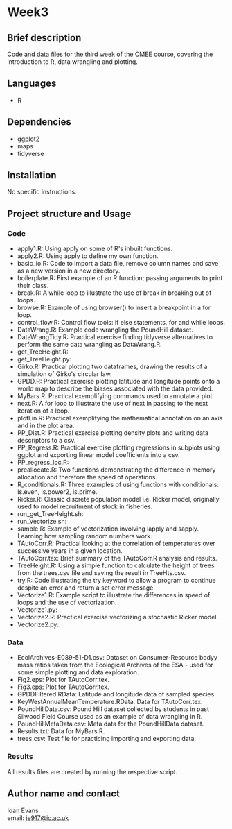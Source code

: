 # Week3
## Brief description
Code and data files for the third week of the CMEE course, covering the introduction to R, data wrangling and plotting.
## Languages
* R
## Dependencies
* ggplot2
* maps
* tidyverse
## Installation
No specific instructions.
## Project structure and Usage
### Code
* apply1.R: Using apply on some of R's inbuilt functions.
* apply2.R: Using apply to define my own function.
* basic_io.R: Code to import a data file, remove column names and save as a new version in a new directory.
* boilerplate.R: First example of an R function; passing arguments to print their class.
* break.R: A while loop to illustrate the use of break in breaking out of loops.
* browse.R: Example of using browser() to insert a breakpoint in a for loop.
* control_flow.R: Control flow tools: if else statements, for and while loops.
* DataWrang.R: Example code wrangling the PoundHill dataset.
* DataWrangTidy.R: Practical exercise finding tidyverse alternatives to perform the same data wrangling as DataWrang.R.
* get_TreeHeight.R:
* get_TreeHeight.py:
* Girko.R: Practical plotting two dataframes, drawing the results of a simulation of Girko's circular law.
* GPDD.R: Practical exercise plotting latitude and longitude points onto a world map to describe the biases associated with the data provided.
* MyBars.R: Practical exemplifying commands used to annotate a plot.
* next.R: A for loop to illustrate the use of next in passing to the next iteration of a loop.
* plotLin.R: Practical exemplifying the mathematical annotation on an axis and in the plot area.
* PP_Dist.R: Practical exercise plotting density plots and writing data descriptors to a csv.
* PP_Regress.R: Practical exercise plotting regressions in subplots using ggplot and exporting linear model coefficients into a csv.
* PP_regress_loc.R:
* preallocate.R: Two functions demonstrating the difference in memory allocation and therefore the speed of operations.
* R_conditionals.R: Three examples of using functions with conditionals: is.even, is.power2, is.prime.
* Ricker.R: Classic discrete population model i.e. Ricker model, originally used to model recruitment of stock in fisheries.
* run_get_TreeHeight.sh:
* run_Vectorize.sh:
* sample.R: Example of vectorization involving lapply and sapply. Learning how sampling random numbers work.
* TAutoCorr.R: Practical looking at the correlation of temperatures over successive years in a given location.
* TAutoCorr.tex: Brief summary of the TAutoCorr.R analysis and results.
* TreeHeight.R: Using a simple function to calculate the height of trees from the trees.csv file and saving the result in TreeHts.csv.
* try.R: Code illustrating the try keyword to allow a program to continue despite an error and return a set error message.
* Vectorize1.R: Example script to illustrate the differences in speed of loops and the use of vectorization.
* Vectorize1.py:
* Vectorize2.R: Practical exercise vectorizing a stochastic Ricker model.
* Vectorize2.py:
### Data
* EcolArchives-E089-51-D1.csv: Dataset on Consumer-Resource bodyy mass ratios taken from the Ecological Archives of the ESA - used for some simple plotting and data exploration.
* Fig2.eps: Plot for TAutoCorr.tex.
* Fig3.eps: Plot for TAutoCorr.tex.
* GPDDFiltered.RData: Latitude and longitude data of sampled species.
* KeyWestAnnualMeanTemperature.RData: Data for TAutoCorr.tex.
* PoundHillData.csv: Pound Hill dataset collected by students in past Silwood Field Course used as an example of data wrangling in R.
* PoundHillMetaData.csv: Meta data for the PoundHillData dataset.
* Results.txt: Data for MyBars.R.
* trees.csv: Test file for practicing importing and exporting data.
### Results
All results files are created by running the respective script.
## Author name and contact
Ioan Evans  
email: ie917@ic.ac.uk